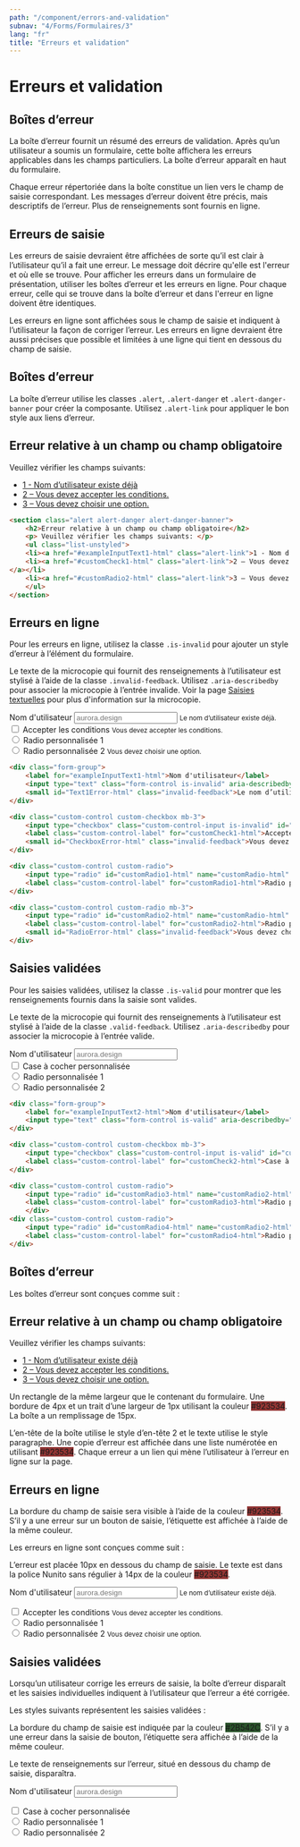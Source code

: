 ```yaml
---
path: "/component/errors-and-validation"
subnav: "4/Forms/Formulaires/3"
lang: "fr"
title: "Erreurs et validation"
---
```


<helmet>
<title> Erreurs et validation - Système de conception Aurora </title>
</helmet>

# Erreurs et validation

## Boîtes d’erreur

La boîte d’erreur fournit un résumé des erreurs de validation. Après qu’un utilisateur a soumis un formulaire, cette boîte affichera les erreurs applicables dans les champs particuliers. La boîte d’erreur apparaît en haut du formulaire.

Chaque erreur répertoriée dans la boîte constitue un lien vers le champ de saisie correspondant. Les messages d’erreur doivent être précis, mais descriptifs de l’erreur. Plus de renseignements sont fournis en ligne.

## Erreurs de saisie

Les erreurs de saisie devraient être affichées de sorte qu’il est clair à l’utilisateur qu’il a fait une erreur. Le message doit décrire qu'elle est l'erreur et où elle se trouve. Pour afficher les erreurs dans un formulaire de présentation, utiliser les boîtes d’erreur et les erreurs en ligne. Pour chaque erreur, celle qui se trouve dans la boîte d’erreur et dans l'erreur en ligne doivent être identiques.

Les erreurs en ligne sont affichées sous le champ de saisie et indiquent à l’utilisateur la façon de corriger l’erreur. Les erreurs en ligne devraient être aussi précises que possible et limitées à une ligne qui tient en dessous du champ de saisie.

<documentationtabs remove="react">
      <doctabpanel type="html">
          

## Boîtes d’erreur

La boîte d’erreur utilise les classes `.alert`, `.alert-danger` et `.alert-danger-banner` pour créer la composante. Utilisez `.alert-link` pour appliquer le bon style aux liens d’erreur.

<section class="alert alert-danger alert-danger-banner">
    <h2>Erreur relative à un champ ou champ obligatoire</h2>
    <p> Veuillez vérifier les champs suivants: </p>
    <ul class="list-unstyled">
    <li><a href="#exampleInputText1-html" class="alert-link">1 - Nom d’utilisateur existe déjà</a></li>
    <li><a href="#customCheck1-html" class="alert-link">2 – Vous devez accepter les conditions.
</a></li>
    <li><a href="#customRadio2-html" class="alert-link">3 – Vous devez choisir une option.</a></li>
    </ul>
</section>

```html
<section class="alert alert-danger alert-danger-banner">
    <h2>Erreur relative à un champ ou champ obligatoire</h2>
    <p> Veuillez vérifier les champs suivants: </p>
    <ul class="list-unstyled">
    <li><a href="#exampleInputText1-html" class="alert-link">1 - Nom d’utilisateur existe déjà</a></li>
    <li><a href="#customCheck1-html" class="alert-link">2 – Vous devez accepter les conditions.
</a></li>
    <li><a href="#customRadio2-html" class="alert-link">3 – Vous devez choisir une option.</a></li>
    </ul>
</section>
```
## Erreurs en ligne

Pour les erreurs en ligne, utilisez la classe `.is-invalid` pour ajouter un style d’erreur à l’élément du formulaire.

Le texte de la microcopie qui fournit des renseignements à l’utilisateur est stylisé à l’aide de la classe `.invalid-feedback`. Utilisez `.aria-describedby` pour associer la microcopie à l’entrée invalide. Voir la page [Saisies textuelles](component/text-inputs) pour plus d'information sur la microcopie. 


<div class="form-group">
    <label for="exampleInputText1-html">Nom d'utilisateur</label>
    <input type="text" class="form-control is-invalid" aria-describedby="Text1Error-html" id="exampleInputText1-html" placeholder="aurora.design">
    <small id="Text1Error-html" class="invalid-feedback">Le nom d’utilisateur existe déjà.</small>
</div>

<div class="custom-control custom-checkbox mb-3">
    <input type="checkbox" class="custom-control-input is-invalid" id="customCheck1-html" aria-describedby="CheckboxError-html">
    <label class="custom-control-label" for="customCheck1-html">Accepter les conditions</label>
    <small id="CheckboxError-html" class="invalid-feedback">Vous devez accepter les conditions.</small>
</div>

<div class="custom-control custom-radio">
    <input type="radio" id="customRadio1-html" name="customRadio-html" class="custom-control-input is-invalid" aria-describedby="RadioError-html">
    <label class="custom-control-label" for="customRadio1-html">Radio personnalisée 1</label>
</div>
    
<div class="custom-control custom-radio mb-3">
    <input type="radio" id="customRadio2-html" name="customRadio-html" class="custom-control-input  is-invalid" aria-describedby="RadioError-html">
    <label class="custom-control-label" for="customRadio2-html">Radio personnalisée 2
</label>
    <small id="RadioError-html" class="invalid-feedback">Vous devez choisir une option.</small>
</div>


```html
<div class="form-group">
    <label for="exampleInputText1-html">Nom d'utilisateur</label>
    <input type="text" class="form-control is-invalid" aria-describedby="Text1Error-html" id="exampleInputText1-html" placeholder="aurora.design">
    <small id="Text1Error-html" class="invalid-feedback">Le nom d’utilisateur existe déjà.</small>
</div>                

<div class="custom-control custom-checkbox mb-3">
    <input type="checkbox" class="custom-control-input is-invalid" id="customCheck1-html" aria-describedby="CheckboxError-html">
    <label class="custom-control-label" for="customCheck1-html">Accepter les conditions</label>
    <small id="CheckboxError-html" class="invalid-feedback">Vous devez accepter les conditions.</small>
</div>

<div class="custom-control custom-radio">
    <input type="radio" id="customRadio1-html" name="customRadio-html" class="custom-control-input is-invalid" aria-describedby="RadioError-html">
    <label class="custom-control-label" for="customRadio1-html">Radio personnalisée 1</label>
</div> 

<div class="custom-control custom-radio mb-3">
    <input type="radio" id="customRadio2-html" name="customRadio-html" class="custom-control-input  is-invalid" aria-describedby="RadioError-html">
    <label class="custom-control-label" for="customRadio2-html">Radio personnalisée 2</label>
    <small id="RadioError-html" class="invalid-feedback">Vous devez choisir une option.</small>
</div>
```

## Saisies validées

Pour les saisies validées, utilisez la classe `.is-valid` pour montrer que les renseignements fournis dans la saisie sont valides.

Le texte de la microcopie qui fournit des renseignements à l’utilisateur est stylisé à l’aide de la classe `.valid-feedback`. Utilisez `.aria-describedby` pour associer la microcopie à l’entrée valide.


<div class="form-group">
    <label for="exampleInputText2-html">Nom d'utilisateur</label>
    <input type="text" class="form-control is-valid" aria-describedby="Text1Error-html" id="exampleInputText2-html" placeholder="aurora.design">
</div>

<div class="custom-control custom-checkbox mb-3">
    <input type="checkbox" class="custom-control-input is-valid" id="customCheck2-html">
    <label class="custom-control-label" for="customCheck2-html">Case à cocher personnalisée</label>
</div>

<div class="custom-control custom-radio">
    <input type="radio" id="customRadio3-html" name="customRadio2-html" class="custom-control-input is-valid">
    <label class="custom-control-label" for="customRadio3-html">Radio personnalisée 1</label>
    </div>
<div class="custom-control custom-radio">
    <input type="radio" id="customRadio4-html" name="customRadio2-html" class="custom-control-input  is-valid">
    <label class="custom-control-label" for="customRadio4-html">Radio personnalisée 2</label>
</div>

```html
<div class="form-group">
    <label for="exampleInputText2-html">Nom d'utilisateur</label>
    <input type="text" class="form-control is-valid" aria-describedby="Text1Error-html" id="exampleInputText2-html" placeholder="aurora.design">
</div>

<div class="custom-control custom-checkbox mb-3">
    <input type="checkbox" class="custom-control-input is-valid" id="customCheck2-html">
    <label class="custom-control-label" for="customCheck2-html">Case à cocher personnalisée</label>
</div>

<div class="custom-control custom-radio">
    <input type="radio" id="customRadio3-html" name="customRadio2-html" class="custom-control-input is-valid">
    <label class="custom-control-label" for="customRadio3-html">Radio personnalisée 1</label>
    </div>
<div class="custom-control custom-radio">
    <input type="radio" id="customRadio4-html" name="customRadio2-html" class="custom-control-input  is-valid">
    <label class="custom-control-label" for="customRadio4-html">Radio personnalisée 2</label>
</div>
```

</doctabpanel>
    <doctabpanel type="design">
          

## Boîtes d’erreur

Les boîtes d’erreur sont conçues comme suit :

<section class="alert alert-danger alert-danger-banner">
    <h2>Erreur relative à un champ ou champ obligatoire</h2>
    <p> Veuillez vérifier les champs suivants: </p>
    <ul class="list-unstyled">
    <li><a href="#exampleInputText1-html" class="alert-link">1 - Nom d’utilisateur existe déjà</a></li>
    <li><a href="#customCheck1-html" class="alert-link">2 – Vous devez accepter les conditions.
</a></li>
    <li><a href="#customRadio2-html" class="alert-link">3 – Vous devez choisir une option.</a></li>
    </ul>
</section>

Un rectangle de la même largeur que le contenant du formulaire. Une bordure de 4px et un trait d’une largeur de 1px utilisant la couleur <badge style="background-color: #923534;">#923534</badge>. La boîte a un remplissage de 15px.

L’en-tête de la boîte utilise le style d’en-tête 2 et le texte utilise le style paragraphe. Une copie d’erreur est affichée dans une liste numérotée en utilisant <badge style="background-color: #923534;">#923534</badge>. Chaque erreur a un lien qui mène l’utilisateur à l’erreur en ligne sur la page.


## Erreurs en ligne

La bordure du champ de saisie sera visible à l’aide de la couleur <badge style="background-color: #923534;">#923534</badge>. S’il y a une erreur sur un bouton de saisie, l’étiquette est affichée à l’aide de la même couleur.

Les erreurs en ligne sont conçues comme suit :

L’erreur est placée 10px en dessous du champ de saisie. Le texte est dans la police Nunito sans régulier à 14px de la couleur <badge style="background-color: #923534">#923534</badge>.

<label for="exampleInputText1-design">Nom d'utilisateur</label>
<input type="text" class="form-control is-invalid" aria-describedby="Text1Error-design" id="exampleInputText1-design" placeholder="aurora.design">
<small id="Text1Error-design" class="invalid-feedback">Le nom d’utilisateur existe déjà.</small>

<div class="custom-control custom-checkbox mb-3">
    <input type="checkbox" class="custom-control-input is-invalid" id="customCheck1-design" aria-describedby="CheckboxError-design">
    <label class="custom-control-label" for="customCheck1-design">Accepter les conditions</label>
    <small id="CheckboxError-design" class="invalid-feedback">Vous devez accepter les conditions.</small>
</div>

<div class="custom-control custom-radio">
    <input type="radio" id="customRadio1-design" name="customRadio-design" class="custom-control-input is-invalid" aria-describedby="RadioError-design">
    <label class="custom-control-label" for="customRadio1-design">Radio personnalisée 1</label>
    </div>
    
<div class="custom-control custom-radio mb-3">
    <input type="radio" id="customRadio2-design" name="customRadio-design" class="custom-control-input  is-invalid" aria-describedby="RadioError-design">
    <label class="custom-control-label" for="customRadio2-design">Radio personnalisée 2</label>
    <small id="RadioError-design" class="invalid-feedback">Vous devez choisir une option.
</small>
</div>

## Saisies validées

Lorsqu’un utilisateur corrige les erreurs de saisie, la boîte d’erreur disparaît et les saisies individuelles indiquent à l’utilisateur que l’erreur a été corrigée.

Les styles suivants représentent les saisies validées :  

La bordure du champ de saisie est indiquée par la couleur <badge style="background-color: #2B542C;">#2B542C</badge>. S’il y a une erreur dans la saisie de bouton, l’étiquette sera affichée à l’aide de la même couleur.

Le texte de renseignements sur l’erreur, situé en dessous du champ de saisie, disparaîtra.

<label for="exampleInputText2">Nom d'utilisateur</label>
<input type="text" class="form-control is-valid" aria-describedby="Text1Error" id="exampleInputText2" placeholder="aurora.design">

<div class="custom-control custom-checkbox mb-3">
    <input type="checkbox" class="custom-control-input is-valid" id="customCheck2">
    <label class="custom-control-label" for="customCheck2">Case à cocher personnalisée</label>
</div>

<div class="custom-control custom-radio">
    <input type="radio" id="customRadio3" name="customRadio2" class="custom-control-input is-valid">
    <label class="custom-control-label" for="customRadio3">Radio personnalisée 1</label>
    </div>
<div class="custom-control custom-radio">
    <input type="radio" id="customRadio4" name="customRadio2" class="custom-control-input  is-valid">
    <label class="custom-control-label" for="customRadio4">Radio personnalisée 2</label>
</div>
      
</doctabpanel>
    </documentationtabs>


